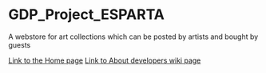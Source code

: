 # GDP_Project_ESPARTA
A webstore for art collections which can be posted by artists and bought by guests

[Link to the Home page](https://github.com/AjayKumar1403/GDP_Project_ESPARTA/wiki)
[Link to About developers wiki page](https://github.com/AjayKumar1403/GDP_Project_ESPARTA/wiki/About-the-Developers)

